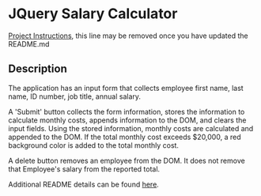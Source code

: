 # JQuery Salary Calculator

[Project Instructions](./INSTRUCTIONS.md), this line may be removed once you have updated the README.md

## Description

The application has an input form that collects employee first name, last name, ID number, job title, annual salary.

A 'Submit' button collects the form information, stores the information to calculate monthly costs, appends information to the DOM, and clears the input fields. Using the stored information, monthly costs are calculated and appended to the DOM. If the total monthly cost exceeds $20,000, a red background color is added to the total monthly cost.

A delete button removes an employee from the DOM. It does not remove that Employee's salary from the reported total.

Additional README details can be found [here](https://github.com/PrimeAcademy/github-finalization-assignment).